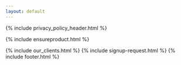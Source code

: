 ```yaml
---
layout: default
---
```


<div class="clearfix"></div>

{% include privacy_policy_header.html %}

<section class="mid_counter">
<div class="container inner-section">

{% include ensureproduct.html %}
   
</div>
</section>

<div class="clearfix"></div>

{% include our_clients.html %} 
{% include signup-request.html %}
{% include footer.html %}
